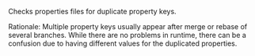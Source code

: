 Checks properties files for duplicate property keys.

Rationale: Multiple property keys usually appear after merge or rebase
of several branches. While there are no problems in runtime, there can
be a confusion due to having different values for the duplicated
properties.